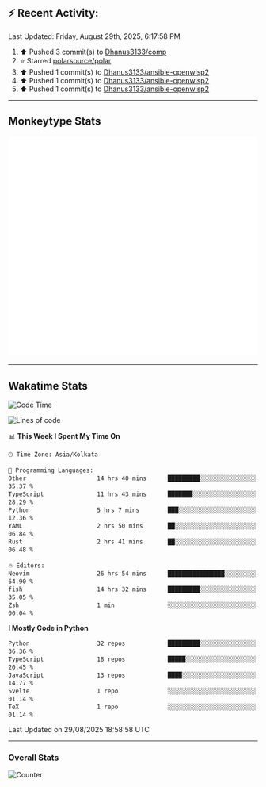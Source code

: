## :zap: Recent Activity:
<!--RECENT_ACTIVITY:last_update-->
Last Updated: Friday, August 29th, 2025, 6:17:58 PM
<!--RECENT_ACTIVITY:last_update_end-->
<!--RECENT_ACTIVITY:start-->
1. ⬆️ Pushed 3 commit(s) to [Dhanus3133/comp](https://github.com/Dhanus3133/comp)<br>
2. ⭐ Starred [polarsource/polar](https://github.com/polarsource/polar)<br>
3. ⬆️ Pushed 1 commit(s) to [Dhanus3133/ansible-openwisp2](https://github.com/Dhanus3133/ansible-openwisp2)<br>
4. ⬆️ Pushed 1 commit(s) to [Dhanus3133/ansible-openwisp2](https://github.com/Dhanus3133/ansible-openwisp2)<br>
5. ⬆️ Pushed 1 commit(s) to [Dhanus3133/ansible-openwisp2](https://github.com/Dhanus3133/ansible-openwisp2)<br>
<!--RECENT_ACTIVITY:end-->

---

## Monkeytype Stats
<a href="https://monkeytype.com/profile/dhanus">
  <img src="https://raw.githubusercontent.com/Dhanus3133/Dhanus3133/monkeytype/monkeytype-lb.svg" alt="Monkeytype Profile" />
</a>

---

## Wakatime Stats
<!--START_SECTION:waka-->
![Code Time](http://img.shields.io/badge/Code%20Time-3%2C047%20hrs%2034%20mins-blue)

![Lines of code](https://img.shields.io/badge/From%20Hello%20World%20I%27ve%20Written-4.8%20million%20lines%20of%20code-blue)

📊 **This Week I Spent My Time On** 

```text
🕑︎ Time Zone: Asia/Kolkata

💬 Programming Languages: 
Other                    14 hrs 40 mins      █████████░░░░░░░░░░░░░░░░   35.37 % 
TypeScript               11 hrs 43 mins      ███████░░░░░░░░░░░░░░░░░░   28.29 % 
Python                   5 hrs 7 mins        ███░░░░░░░░░░░░░░░░░░░░░░   12.36 % 
YAML                     2 hrs 50 mins       ██░░░░░░░░░░░░░░░░░░░░░░░   06.84 % 
Rust                     2 hrs 41 mins       ██░░░░░░░░░░░░░░░░░░░░░░░   06.48 % 

🔥 Editors: 
Neovim                   26 hrs 54 mins      ████████████████░░░░░░░░░   64.90 % 
fish                     14 hrs 32 mins      █████████░░░░░░░░░░░░░░░░   35.05 % 
Zsh                      1 min               ░░░░░░░░░░░░░░░░░░░░░░░░░   00.04 % 
```

**I Mostly Code in Python** 

```text
Python                   32 repos            █████████░░░░░░░░░░░░░░░░   36.36 % 
TypeScript               18 repos            █████░░░░░░░░░░░░░░░░░░░░   20.45 % 
JavaScript               13 repos            ████░░░░░░░░░░░░░░░░░░░░░   14.77 % 
Svelte                   1 repo              ░░░░░░░░░░░░░░░░░░░░░░░░░   01.14 % 
TeX                      1 repo              ░░░░░░░░░░░░░░░░░░░░░░░░░   01.14 % 
```




 Last Updated on 29/08/2025 18:58:58 UTC
<!--END_SECTION:waka-->
---

### Overall Stats

<img src="https://moe-counter.glitch.me/get/@Dhanus3133?theme=asoul" alt="Counter" />
